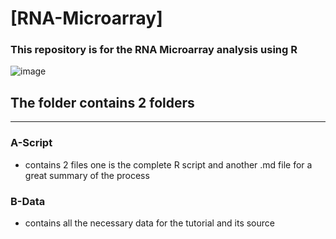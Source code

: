 # [**RNA-Microarray**]
### This repository is for the RNA Microarray analysis using R
![image](https://github.com/user-attachments/assets/772db2d8-a62e-4553-90ad-8852347028a9)
## The folder contains 2 folders
***
### A-Script
  - contains 2 files one is the complete R script and another .md file for a great summary of the process
### B-Data
  - contains all the necessary data for the tutorial and its source
